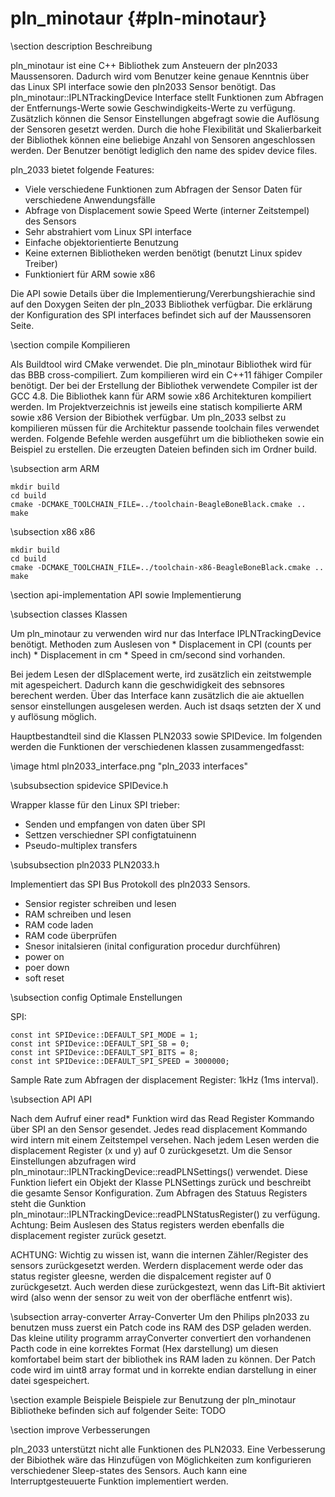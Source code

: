 pln_minotaur {#pln-minotaur}
===

\section description Beschreibung

pln_minotaur ist eine C++ Bibliothek zum Ansteuern der pln2033 Maussensoren. Dadurch wird vom Benutzer keine genaue Kenntnis über das Linux SPI interface sowie den pln2033 Sensor benötigt. Das pln_minotaur::IPLNTrackingDevice Interface stellt Funktionen zum Abfragen der Entfernungs-Werte sowie Geschwindigkeits-Werte zu verfügung. Zusätzlich können die Sensor Einstellungen abgefragt sowie die Auflösung der Sensoren gesetzt werden. Durch die hohe Flexibilität und Skalierbarkeit der Bibliothek können eine beliebige Anzahl von Sensoren angeschlossen werden. Der Benutzer benötigt lediglich den name des spidev device files.

pln_2033 bietet folgende Features:
* Viele verschiedene Funktionen zum Abfragen der Sensor Daten für verschiedene Anwendungsfälle
* Abfrage von Displacement sowie Speed Werte (interner Zeitstempel) des Sensors
* Sehr abstrahiert vom Linux SPI interface
* Einfache objektorientierte Benutzung
* Keine externen Bibliotheken werden benötigt (benutzt Linux spidev Treiber)
* Funktioniert für ARM sowie x86

Die API sowie Details über die Implementierung/Vererbungshierachie sind auf den Doxygen Seiten der pln_2033 Bibliothek verfügbar.
Die erklärung der Konfiguration des SPI interfaces befindet sich auf der Maussensoren Seite.

\section compile Kompilieren

Als Buildtool wird CMake verwendet. Die pln_minotaur Bibliothek wird für das BBB cross-compiliert. Zum kompilieren wird ein C++11 fähiger Compiler benötigt. Der bei der Erstellung der Bibliothek verwendete Compiler ist der GCC 4.8. Die Bibliothek kann für ARM sowie x86 Architekturen kompiliert werden. Im Projektverzeichnis ist jeweils eine statisch kompilierte ARM sowie x86 Version der Bibiothek verfügbar. Um pln_2033 selbst zu kompilieren müssen für die Architektur passende toolchain files verwendet werden. Folgende Befehle werden ausgeführt um die bibliotheken sowie ein Beispiel zu erstellen. Die erzeugten Dateien befinden sich im Ordner build.

\subsection arm ARM

~~~
mkdir build
cd build
cmake -DCMAKE_TOOLCHAIN_FILE=../toolchain-BeagleBoneBlack.cmake ..
make
~~~

\subsection x86 x86

~~~
mkdir build
cd build
cmake -DCMAKE_TOOLCHAIN_FILE=../toolchain-x86-BeagleBoneBlack.cmake ..
make
~~~

\section api-implementation API sowie Implementierung

\subsection classes Klassen

Um pln_minotaur zu verwenden wird nur das Interface IPLNTrackingDevice benötigt. Methoden zum Auslesen von
	 * Displacement in CPI (counts per inch)
	 * Displacement in cm
	 * Speed in cm/second
sind vorhanden.

Bei jedem Lesen der dISplacement werte, ird zusätzlich ein zeitstwemple mit agespeichert. Dadurch kann die geschwidigkeit des sebnsores berechent werden. Über das Interface kann zusätzlich die aie aktuellen sensor einstellungen ausgelesen werden.  Auch ist dsaqs setzten der X und y auflösung möglich.

Hauptbestandteil sind die Klassen PLN2033 sowie SPIDevice. Im folgenden werden die Funktionen der verschiedenen klassen zusammengedfasst:

\image html pln2033_interface.png "pln_2033 interfaces"

\subsubsection spidevice SPIDevice.h

Wrapper klasse für den Linux SPI trieber:
* Senden und empfangen von daten über SPI
* Settzen verschiedner SPI configtatuinenn
* Pseudo-multiplex transfers

\subsubsection pln2033 PLN2033.h

Implementiert das SPI Bus Protokoll des pln2033 Sensors.
* Sensior register schreiben und lesen
* RAM schreiben und lesen
* RAM code laden
* RAM code überprüfen
* Snesor initalsieren (inital configuration procedur durchführen)
* power on
* poer down
* soft reset

\subsection config Optimale Enstellungen

SPI:
~~~
const int SPIDevice::DEFAULT_SPI_MODE = 1;
const int SPIDevice::DEFAULT_SPI_SB = 0;
const int SPIDevice::DEFAULT_SPI_BITS = 8;
const int SPIDevice::DEFAULT_SPI_SPEED = 3000000;
~~~

Sample Rate zum Abfragen der displacement Register: 1kHz (1ms interval).

\subsection API API

Nach dem Aufruf einer read* Funktion wird das Read Register Kommando über SPI an den Sensor gesendet. Jedes read displacement Kommando wird intern mit einem Zeitstempel versehen. Nach jedem Lesen werden die displacement Register (x und y) auf 0 zurückgesetzt. Um die Sensor Einstellungen abzufragen wird pln_minotaur::IPLNTrackingDevice::readPLNSettings() verwendet. Diese Funktion liefert ein Objekt der Klasse PLNSettings zurück und beschreibt die gesamte Sensor Konfiguration. Zum Abfragen des Statuus Registers steht die Gunktion pln_minotaur::IPLNTrackingDevice::readPLNStatusRegister() zu verfügung. Achtung: Beim Auslesen des Status registers werden ebenfalls die displacement register zurück gesetzt.

ACHTUNG: Wichtig zu wissen ist, wann die internen Zähler/Register des sensors zurückgesetzt werden. Werdern displacement werde oder das status register gleesne, werden die dispalcement register auf 0 zurückgesetzt. Auch werden diese zurückgestezt, wenn das Lift-Bit aktiviert wird (also wenn der sensor zu weit von der oberfläche entfenrt wis).

\subsection array-converter Array-Converter
Um den Philips pln2033 zu benutzen muss zuerst ein Patch code ins RAM des DSP geladen werden. Das kleine utility programm arrayConverter convertiert den vorhandenen Pacth code in eine korrektes Format (Hex darstellung) um diesen komfortabel beim start der bibliothek ins RAM laden zu können. Der Patch code wird im uint8 array format und in korrekte endian darstellung in einer datei sgespeichert.

\section example Beispiele
Beispiele zur Benutzung der pln_minotaur Bibliotheke befinden sich auf folgender Seite: TODO

\section improve Verbesserungen

pln_2033 unterstützt nicht alle Funktionen des PLN2033. Eine Verbesserung der Bibiothek wäre das Hinzufügen von Möglichkeiten zum konfigurieren verschiedener Sleep-states des Sensors. Auch kann eine Interruptgesteuuerte Funktion implementiert werden.

